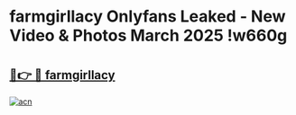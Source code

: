 # farmgirllacy Onlyfans Leaked - New Video & Photos March 2025 !w660g

# <h2><a href="https://wo5d1w.iuczelnia.edu.pl?title=farmgirllacy&ref=w660g">🔗👉 🔴 farmgirllacy</a></h2>

[![acn](https://github.com/user-attachments/assets/0f9c940e-d8b0-45ae-aac7-cd30a18b3e1c)](https://wo5d1w.iuczelnia.edu.pl?title=farmgirllacy&ref=w660g)

